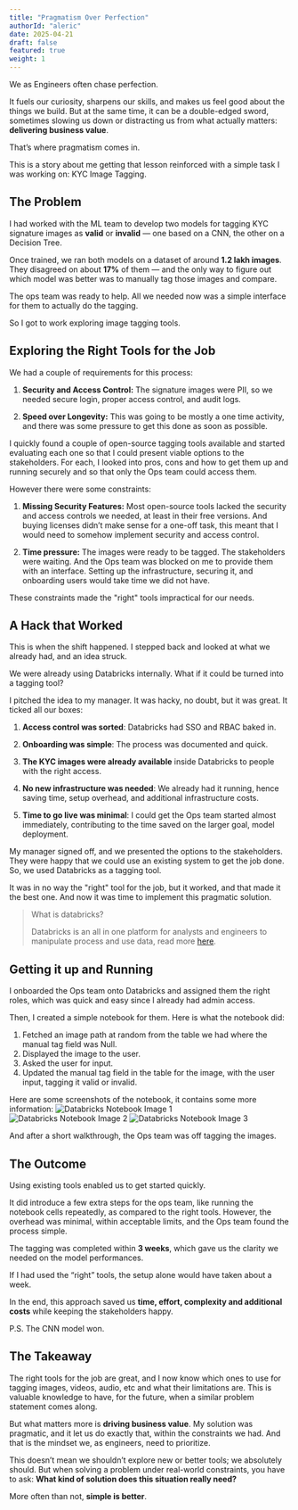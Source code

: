 ```yaml
---
title: "Pragmatism Over Perfection"
authorId: "aleric"
date: 2025-04-21
draft: false
featured: true
weight: 1
---
```


We as Engineers often chase perfection.

It fuels our curiosity, sharpens our skills, and makes us feel good about the things we build. But at the same time, it can be a double-edged sword, sometimes slowing us down or distracting us from what actually matters: **delivering business value**.

That’s where pragmatism comes in.

This is a story about me getting that lesson reinforced with a simple task I was working on: KYC Image Tagging.

## The Problem

I had worked with the ML team to develop two models for tagging KYC signature images as **valid** or **invalid** — one based on a CNN, the other on a Decision Tree.

Once trained, we ran both models on a dataset of around **1.2 lakh images**. They disagreed on about **17%** of them — and the only way to figure out which model was better was to manually tag those images and compare.

The ops team was ready to help. All we needed now was a simple interface for them to actually do the tagging.

So I got to work exploring image tagging tools.

## Exploring the Right Tools for the Job

We had a couple of requirements for this process:
1. **Security and Access Control:** The signature images were PII, so we needed secure login, proper access control, and audit logs.

2. **Speed over Longevity:** This was going to be mostly a one time activity, and there was some pressure to get this done as soon as possible.

I quickly found a couple of open-source tagging tools available and started evaluating each one so that I could present viable options to the stakeholders. For each, I looked into pros, cons and how to get them up and running securely and so that only the Ops team could access them.

However there were some constraints:
1. **Missing Security Features:** Most open-source tools lacked the security and access controls we needed, at least in their free versions. And buying licenses didn’t make sense for a one-off task, this meant that I would need to somehow implement security and access control.

2. **Time pressure:** The images were ready to be tagged. The stakeholders were waiting. And the Ops team was blocked on me to provide them with an interface. Setting up the infrastructure, securing it, and onboarding users would take time we did not have.

These constraints made the "right" tools impractical for our needs.

## A Hack that Worked

This is when the shift happened. I stepped back and looked at what we already had, and an idea struck.

We were already using Databricks internally. What if it could be turned into a tagging tool?

I pitched the idea to my manager. It was hacky, no doubt, but it was great.
It ticked all our boxes:

1. **Access control was sorted**: Databricks had SSO and RBAC baked in.

2. **Onboarding was simple**: The process was documented and quick.

3. **The KYC images were already available** inside Databricks to people with the right access.

4. **No new infrastructure was needed**: We already had it running, hence saving time, setup overhead, and additional infrastructure costs.

5. **Time to go live was minimal**: I could get the Ops team started almost immediately, contributing to the time saved on the larger goal, model deployment.

My manager signed off, and we presented the options to the stakeholders. They were happy that we could use an existing system to get the job done.
So, we used Databricks as a tagging tool.

It was in no way the "right" tool for the job, but it worked, and that made it the best one.
And now it was time to implement this pragmatic solution.

> What is databricks?
> 
> Databricks is an all in one platform for analysts and engineers to manipulate process and use data, read more [here](https://www.databricks.com/data-intelligence?scid=7018Y000001f8FIQAY&utm_medium=paid+search&utm_source=google&utm_campaign=20782149301&utm_adgroup=152953302702&utm_content=microsite&utm_offer=data-intelligence&utm_ad=724408738477&utm_term=what%20is%20databricks&gad_source=1&gclid=Cj0KCQjw2ZfABhDBARIsAHFTxGwAa41AMcCUzaTbsL60svmAaD4LReAsmqlwm_SMoJYbKgzcDWwEoGAaAi4wEALw_wcB).

## Getting it up and Running

I onboarded the Ops team onto Databricks and assigned them the right roles, which was quick and easy since I already had admin access.

Then, I created a simple notebook for them.
Here is what the notebook did:
1. Fetched an image path at random from the table we had where the manual tag field was Null.
2. Displayed the image to the user.
3. Asked the user for input.
4. Updated the manual tag field in the table for the image, with the user input, tagging it valid or invalid.

Here are some screenshots of the notebook, it contains some more information:
<img src="/images/blog/pragmatism-over-perfection/Image_tagging_1.png" alt="Databricks Notebook Image 1" />
<img src="/images/blog/pragmatism-over-perfection/Image_tagging_2.png" alt="Databricks Notebook Image 2" />
<img src="/images/blog/pragmatism-over-perfection/Image_tagging_3.png" alt="Databricks Notebook Image 3" />

And after a short walkthrough, the Ops team was off tagging the images.

## The Outcome

Using existing tools enabled us to get started quickly.

It did introduce a few extra steps for the ops team, like running the notebook cells repeatedly, as compared to the right tools. However, the overhead was minimal, within acceptable limits, and the Ops team found the process simple.

The tagging was completed within **3 weeks**, which gave us the clarity we needed on the model performances.

If I had used the “right” tools, the setup alone would have taken about a week.

In the end, this approach saved us **time, effort, complexity and additional costs** while keeping the stakeholders happy.

P.S. The CNN model won.

## The Takeaway

The right tools for the job are great, and I now know which ones to use for tagging images, videos, audio, etc and what their limitations are. This is valuable knowledge to have, for the future, when a similar problem statement comes along.

But what matters more is **driving business value**.
My solution was pragmatic, and it let us do exactly that, within the constraints we had.
And that is the mindset we, as engineers, need to prioritize.

This doesn’t mean we shouldn’t explore new or better tools; we absolutely should.
But when solving a problem under real-world constraints, you have to ask:
**What kind of solution does this situation really need?**

More often than not, **simple is better**.
